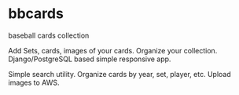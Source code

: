 # bbcards
baseball cards collection

Add Sets, cards, images of your cards. Organize your collection. Django/PostgreSQL based simple responsive app.

Simple search utility. Organize cards by year, set, player, etc. Upload images to AWS.
